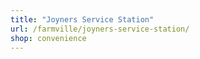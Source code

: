 ```yaml
---
title: "Joyners Service Station"
url: /farmville/joyners-service-station/
shop: convenience
---
```

